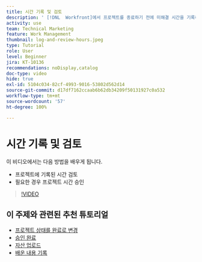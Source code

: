 ```yaml
---
title: 시간 기록 및 검토
description: ' [!DNL  Workfront]에서 프로젝트를 종료하기 전에 미해결 시간을 기록하고 기록된 시간을 검토합니다.'
activity: use
team: Technical Marketing
feature: Work Management
thumbnail: log-and-review-hours.jpeg
type: Tutorial
role: User
level: Beginner
jira: KT-10136
recommendations: noDisplay,catalog
doc-type: video
hide: true
exl-id: 5104c034-82cf-4993-9016-53802d562d14
source-git-commit: d17df7162ccaab6b62db34209f50131927c0a532
workflow-type: tm+mt
source-wordcount: '57'
ht-degree: 100%

---
```


# 시간 기록 및 검토

이 비디오에서는 다음 방법을 배우게 됩니다.

* 프로젝트에 기록된 시간 검토
* 필요한 경우 프로젝트 시간 승인

>[!VIDEO](https://video.tv.adobe.com/v/3441069/?quality=12&learn=on&enablevpops)

## 이 주제와 관련된 추천 튜토리얼

* [프로젝트 상태를 완료로 변경](/help/manage-work/projects/change-the-project-status.md)
* [승인 완료](/help/manage-work/close-a-project/complete-approvals.md)
* [자산 업로드](/help/manage-work/close-a-project/upload-assets.md)
* [배운 내용 기록](/help/manage-work/close-a-project/lessons-learned-from-closing-a-project.md)
